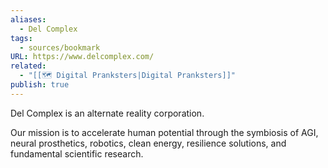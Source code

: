 ```yaml
---
aliases:
  - Del Complex
tags:
  - sources/bookmark
URL: https://www.delcomplex.com/
related:
  - "[[🗺️ Digital Pranksters|Digital Pranksters]]"
publish: true
---
```


Del Complex is an alternate reality corporation.

Our mission is to accelerate human potential through the symbiosis of AGI, neural prosthetics, robotics, clean energy, resilience solutions, and fundamental scientific research.